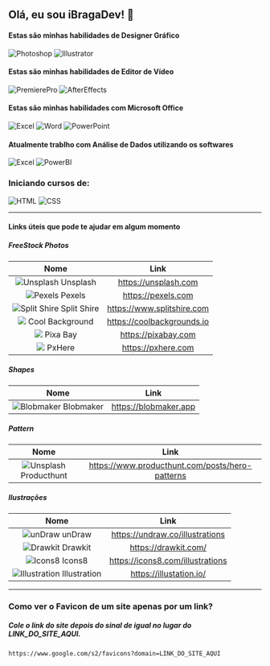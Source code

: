 ## Olá, eu sou iBragaDev! 👋

#### Estas são minhas habilidades de **Designer Gráfico**
![Photoshop](https://img.shields.io/badge/Adobe-Photoshop-31A8FF?style=for-the-badge&logo=Adobe-Photoshop&labelColor=0a446b&logoWidth=15)
![Illustrator](https://img.shields.io/badge/Adobe%20Illustrator-FF9A00?style=for-the-badge&logo=adobe%20illustrator&logoColor=white)

#### Estas são minhas habilidades de **Editor de Vídeo**
![PremierePro](https://img.shields.io/badge/Adobe%20Premiere%20Pro-9999FF?style=for-the-badge&logo=Adobe%20Premiere%20Pro&logoColor=white)
![AfterEffects](https://img.shields.io/badge/Adobe-Premiere%20Pro-9999FF?style=for-the-badge&logo=Adobe-Premiere%20Pro&labelColor=2f2f5b&logoWidth=15)

#### Estas são minhas habilidades com **Microsoft Office**
![Excel](https://img.shields.io/badge/Microsoft_Excel-217346?style=for-the-badge&logo=microsoft-excel&logoColor=white)
![Word](https://img.shields.io/badge/Microsoft_Word-2B579A?style=for-the-badge&logo=microsoft-word&logoColor=white)
![PowerPoint](https://img.shields.io/badge/Microsoft_PowerPoint-B7472A?style=for-the-badge&logo=microsoft-powerpoint&logoColor=white)

#### Atualmente trablho com Análise de Dados utilizando os softwares
![Excel](https://img.shields.io/badge/Microsoft_Excel-217346?style=for-the-badge&logo=microsoft-excel&logoColor=white)
![PowerBI](https://img.shields.io/badge/PowerBI-F2C811?style=for-the-badge&logo=Power%20BI&logoColor=white)

### Iniciando cursos de:

![HTML](https://img.shields.io/badge/HTML5-E34F26?style=for-the-badge&logo=html5&logoColor=white)
![CSS](https://img.shields.io/badge/CSS3-1572B6?style=for-the-badge&logo=css3&logoColor=white)

<hr>

#### Links úteis que pode te ajudar em algum momento

##### FreeStock Photos
|Nome|Link|
|:------:|:------:|
|![Unsplash](https://www.google.com/s2/favicons?domain=https://unsplash.com) Unsplash|https://unsplash.com
|![Pexels](https://www.google.com/s2/favicons?domain=https://pexels.com) Pexels|https://pexels.com
|![Split Shire](https://www.google.com/s2/favicons?domain=https://www.splitshire.com) Split Shire|https://www.splitshire.com
|![](https://www.google.com/s2/favicons?domain=https://coolbackgrounds.io/) Cool Background|https://coolbackgrounds.io
|![](https://www.google.com/s2/favicons?domain=https://pixabay.com) Pixa Bay|https://pixabay.com
|![](https://www.google.com/s2/favicons?domain=https://pxhere.com) PxHere|https://pxhere.com

##### Shapes
|Nome|Link|
|:------:|:------:|
|![Blobmaker](https://www.google.com/s2/favicons?domain=https://www.blobmaker.app/) Blobmaker|https://blobmaker.app

##### Pattern
|Nome|Link|
|:------:|:------:|
|![Unsplash](https://www.google.com/s2/favicons?domain=https://www.producthunt.com/posts/hero-patterns) Producthunt|https://www.producthunt.com/posts/hero-patterns

##### Ilustrações
|Nome|Link|
|:------:|:------:|
|![unDraw](https://www.google.com/s2/favicons?domain=https%3A%2F%2Fundraw.co%2Fillustrations) unDraw|https://undraw.co/illustrations
|![Drawkit](https://www.google.com/s2/favicons?domain=https%3A%2F%2Fdrawkit.com) Drawkit|https://drawkit.com/
|![Icons8](https://www.google.com/s2/favicons?domain=https://icons8.com/illustrations) Icons8|https://icons8.com/illustrations
|![Illustration](https://www.google.com/s2/favicons?domain=https://illustation.io/) Illustration|https://illustation.io/

<hr>

### Como ver o Favicon de um site apenas por um link?

##### Cole o link do site depois do sinal de igual no lugar do **LINK_DO_SITE_AQUI.**
```
https://www.google.com/s2/favicons?domain=LINK_DO_SITE_AQUI
```
